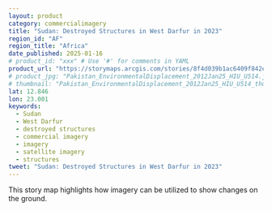 ```yaml
---
layout: product
category: commercialimagery
title: "Sudan: Destroyed Structures in West Darfur in 2023"
region_id: "AF"
region_title: "Africa"
date_published: 2025-01-16
# product_id: "xxx" # Use '#' for comments in YAML
product_url: "https://storymaps.arcgis.com/stories/8f4d039b1ac6409f842e10be904eec71"
# product_jpg: "Pakistan_EnvironmentalDisplacement_2012Jan25_HIU_U514.jpg"
# thumbnail: "Pakistan_EnvironmentalDisplacement_2012Jan25_HIU_U514_thumb.jpg"
lat: 12.846
lon: 23.001
keywords:
  - Sudan
  - West Darfur
  - destroyed structures
  - commercial imagery
  - imagery
  - satellite imagery
  - structures
tweet: "Sudan: Destroyed Structures in West Darfur in 2023"
---
```

This story map highlights how imagery can be utilized to show changes on the ground.
